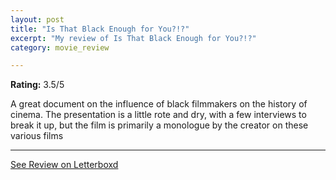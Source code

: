 ```yaml
---
layout: post
title: "Is That Black Enough for You?!?"
excerpt: "My review of Is That Black Enough for You?!?"
category: movie_review

---
```


**Rating:** 3.5/5

A great document on the influence of black filmmakers on the history of cinema. The presentation is a little rote and dry, with a few interviews to break it up, but the film is primarily a monologue by the creator on these various films

<hr>

[See Review on Letterboxd](https://boxd.it/3v2cUR)
